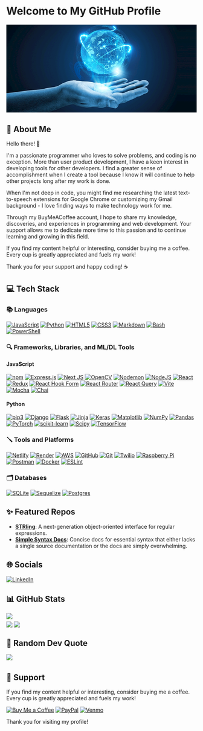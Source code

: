 # Welcome to My GitHub Profile

![Profile Banner](./profile.png)

## 💫 About Me
Hello there! 👋

I'm a passionate programmer who loves to solve problems, and coding is no exception. More than user product development, I have a keen interest in developing tools for other developers. I find a greater sense of accomplishment when I create a tool because I know it will continue to help other projects long after my work is done.

When I'm not deep in code, you might find me researching the latest text-to-speech extensions for Google Chrome or customizing my Gmail background - I love finding ways to make technology work for me.

Through my BuyMeACoffee account, I hope to share my knowledge, discoveries, and experiences in programming and web development. Your support allows me to dedicate more time to this passion and to continue learning and growing in this field.

If you find my content helpful or interesting, consider buying me a coffee. Every cup is greatly appreciated and fuels my work!

Thank you for your support and happy coding! ☕

## 💻 Tech Stack
### 📚 Languages
[![JavaScript](https://img.shields.io/badge/javascript-%23323330.svg?logo=javascript&logoColor=%23F7DF1E)](https://developer.mozilla.org/en-US/docs/Web/JavaScript)
[![Python](https://img.shields.io/badge/python-3670A0?logo=python&logoColor=ffdd54)](https://www.python.org/)
[![HTML5](https://img.shields.io/badge/html5-%23E34F26.svg?logo=html5&logoColor=white)](https://developer.mozilla.org/en-US/docs/Web/Guide/HTML/HTML5)
[![CSS3](https://img.shields.io/badge/CSS3-%231572B6.svg?logo=css3&logoColor=white)](https://developer.mozilla.org/en-US/docs/Web/CSS)
[![Markdown](https://img.shields.io/badge/markdown-%23000000.svg?logo=markdown&logoColor=white)](https://www.markdownguide.org/)
[![Bash](https://img.shields.io/badge/bash-%23121011.svg?logo=gnu-bash&logoColor=white)](https://www.gnu.org/software/bash/)
[![PowerShell](https://img.shields.io/badge/PowerShell-%235391FE.svg?logo=powershell&logoColor=white)](https://docs.microsoft.com/en-us/powershell/)

### 🔍 Frameworks, Libraries, and ML/DL Tools
#### JavaScript
[![npm](https://img.shields.io/badge/NPM-%23CB3837.svg?logo=npm&logoColor=white)](https://www.npmjs.com/)
[![Express.js](https://img.shields.io/badge/express.js-%23404d59.svg?logo=express&logoColor=%2361DAFB)](https://expressjs.com/)
[![Next JS](https://img.shields.io/badge/Next-black?logo=next.js&logoColor=white)](https://nextjs.org/)
[![OpenCV](https://img.shields.io/badge/opencv-%23white.svg?logo=opencv&logoColor=white)](https://opencv.org/)
[![Nodemon](https://img.shields.io/badge/NODEMON-%23323330.svg?logo=nodemon&logoColor=%BBDEAD)](https://nodemon.io/)
[![NodeJS](https://img.shields.io/badge/node.js-6DA55F?logo=node.js&logoColor=white)](https://nodejs.org/)
[![React](https://img.shields.io/badge/react-%2320232a.svg?logo=react&logoColor=%2361DAFB)](https://reactjs.org/)
[![Redux](https://img.shields.io/badge/redux-%23593d88.svg?logo=redux&logoColor=white)](https://redux.js.org/)
[![React Hook Form](https://img.shields.io/badge/React%20Hook%20Form-%23EC5990.svg?logo=reacthookform&logoColor=white)](https://react-hook-form.com/)
[![React Router](https://img.shields.io/badge/React_Router-CA4245?logo=react-router&logoColor=white)](https://reactrouter.com/)
[![React Query](https://img.shields.io/badge/-React%20Query-FF4154?logo=react%20query&logoColor=white)](https://react-query.tanstack.com/)
[![Vite](https://img.shields.io/badge/vite-%23646CFF.svg?logo=vite&logoColor=white)](https://vitejs.dev/)
[![Mocha](https://img.shields.io/badge/Mocha-8D6748?logo=mocha&logoColor=white)](https://mochajs.org/)
[![Chai](https://img.shields.io/badge/Chai-A30701?logo=chai&logoColor=white)](https://www.chaijs.com/)

#### Python
[![pip3](https://img.shields.io/badge/pip3-%2314354C.svg?logo=pypi&logoColor=white)](https://pypi.org/project/pip/)
[![Django](https://img.shields.io/badge/django-%23092E20.svg?logo=django&logoColor=white)](https://www.djangoproject.com/)
[![Flask](https://img.shields.io/badge/flask-%23000.svg?logo=flask&logoColor=white)](https://flask.palletsprojects.com/)
[![Jinja](https://img.shields.io/badge/jinja-white.svg?logo=jinja&logoColor=black)](https://jinja.palletsprojects.com/)
[![Keras](https://img.shields.io/badge/Keras-%23D00000.svg?logo=Keras&logoColor=white)](https://keras.io/)
[![Matplotlib](https://img.shields.io/badge/Matplotlib-%23ffffff.svg?logo=Matplotlib&logoColor=black)](https://matplotlib.org/)
[![NumPy](https://img.shields.io/badge/numpy-%23013243.svg?logo=numpy&logoColor=white)](https://numpy.org/)
[![Pandas](https://img.shields.io/badge/pandas-%23150458.svg?logo=pandas&logoColor=white)](https://pandas.pydata.org/)
[![PyTorch](https://img.shields.io/badge/PyTorch-%23EE4C2C.svg?logo=PyTorch&logoColor=white)](https://pytorch.org/)
[![scikit-learn](https://img.shields.io/badge/scikit--learn-%23F7931E.svg?logo=scikit-learn&logoColor=white)](https://scikit-learn.org/)
[![Scipy](https://img.shields.io/badge/SciPy-%230C55A5.svg?logo=scipy&logoColor=%white)](https://www.scipy.org/)
[![TensorFlow](https://img.shields.io/badge/TensorFlow-%23FF6F00.svg?logo=TensorFlow&logoColor=white)](https://www.tensorflow.org/)

### 🪛 Tools and Platforms
[![Netlify](https://img.shields.io/badge/netlify-%23000000.svg?logo=netlify&logoColor=#00C7B7)](https://www.netlify.com/)
[![Render](https://img.shields.io/badge/Render-%46E3B7.svg?logo=render&logoColor=white)](https://render.com/)
[![AWS](https://img.shields.io/badge/AWS-%23FF9900.svg?logo=amazon-aws&logoColor=white)](https://aws.amazon.com/)
[![GitHub](https://img.shields.io/badge/github-%23121011.svg?logo=github&logoColor=white)](https://github.com/)
[![Git](https://img.shields.io/badge/git-%23F05033.svg?logo=git&logoColor=white)](https://git-scm.com/)
[![Twilio](https://img.shields.io/badge/Twilio-F22F46?logo=Twilio&logoColor=white)](https://www.twilio.com/)
[![Raspberry Pi](https://img.shields.io/badge/-RaspberryPi-C51A4A?logo=Raspberry-Pi)](https://www.raspberrypi.org/)
[![Postman](https://img.shields.io/badge/Postman-FF6C37?logo=postman&logoColor=white)](https://www.postman.com/)
[![Docker](https://img.shields.io/badge/docker-%230db7ed.svg?logo=docker&logoColor=white)](https://www.docker.com/)
[![ESLint](https://img.shields.io/badge/ESLint-4B3263?logo=eslint&logoColor=white)](https://eslint.org/)

### 🗂️ Databases
[![SQLite](https://img.shields.io/badge/sqlite-%2307405e.svg?logo=sqlite&logoColor=white)](https://www.sqlite.org/index.html)
[![Sequelize](https://img.shields.io/badge/Sequelize-52B0E7?logo=Sequelize&logoColor=white)](https://sequelize.org/)
[![Postgres](https://img.shields.io/badge/postgres-%23316192.svg?logo=postgresql&logoColor=white)](https://www.postgresql.org/)

## ✨ Featured Repos
- [**STRling**](https://github.com/TheCyberLocal/STRling): A next-generation object-oriented interface for regular expressions.
- [**Simple Syntax Docs**](https://github.com/TheCyberLocal/simple-syntax-docs): Concise docs for essential syntax that either lacks a single source documentation or the docs are simply overwhelming.

## 🌐 Socials
[![LinkedIn](https://img.shields.io/badge/LinkedIn-%230077B5.svg?logo=linkedin&logoColor=white)](https://linkedin.com/in/tzm01)

## 📊 GitHub Stats
![](https://visitcount.itsvg.in/api?id=TheCyberLocal&icon=0&color=1)<br>
<img align="center" height="175" src="https://github-readme-stats.vercel.app/api/top-langs/?username=TheCyberLocal&theme=vue-dark&layout=compact&custom_title=Favorite%20Languages"/>
<img align="center" height="175" src="https://github-readme-stats.vercel.app/api?username=TheCyberLocal&count_private=true&show_icons=true&theme=vue-dark&custom_title=My%20Stats"/>

## 💭 Random Dev Quote
![](https://quotes-github-readme.vercel.app/api?type=horizontal&theme=radical)

## 💖 Support
If you find my content helpful or interesting, consider buying me a coffee. Every cup is greatly appreciated and fuels my work!

[![Buy Me a Coffee](https://img.shields.io/badge/-buy_me_a%C2%A0coffee-gray?logo=buy-me-a-coffee)](https://buymeacoffee.com/thecyberlocal)
[![PayPal](https://img.shields.io/badge/PayPal-00457C?logo=paypal&logoColor=white)](https://www.paypal.com/paypalme/TheCyberLocal)
[![Venmo](https://img.shields.io/badge/Venmo-008CFF?logo=venmo&logoColor=white)](https://www.venmo.com/TheCyberLocal)

Thank you for visiting my profile!
